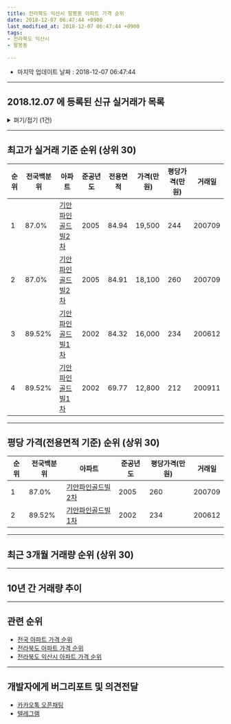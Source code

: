 ```yaml
---
title: 전라북도 익산시 팔봉동 아파트 가격 순위
date: 2018-12-07 06:47:44 +0900
last_modified_at: 2018-12-07 06:47:44 +0900
tags:
- 전라북도 익산시
- 팔봉동

---
```


* 마지막 업데이트 날짜 : 2018-12-07 06:47:44

---

## 2018.12.07 에 등록된 신규 실거래가 목록

<details>
<summary>펴기/접기 (1건)</summary>
<div markdown="1">

|아파트|전국백분위|준공년도|전용면적|가격(만원)|평당가격(만원)|거래일|
|---|---|---|---|---|---|---|
|[기안파인골드빌2차](https://search.naver.com/search.naver?query=%EC%A0%84%EB%9D%BC%EB%B6%81%EB%8F%84+%EC%9D%B5%EC%82%B0%EC%8B%9C+%ED%8C%94%EB%B4%89%EB%8F%99+%EA%B8%B0%EC%95%88%ED%8C%8C%EC%9D%B8%EA%B3%A8%EB%93%9C%EB%B9%8C2%EC%B0%A8)|87.0%|2005|84.91|17,000|660|<span style="color:red">201811</span>|


</div>
</details>

---

## 최고가 실거래 기준 순위 (상위 30)


|순위|전국백분위|아파트|준공년도|전용면적|가격(만원)|평당가격(만원)|거래일|
|---|---|---|---|---|---|---|---|
|1|87.0%|[기안파인골드빌2차](https://search.naver.com/search.naver?query=%EC%A0%84%EB%9D%BC%EB%B6%81%EB%8F%84+%EC%9D%B5%EC%82%B0%EC%8B%9C+%ED%8C%94%EB%B4%89%EB%8F%99+%EA%B8%B0%EC%95%88%ED%8C%8C%EC%9D%B8%EA%B3%A8%EB%93%9C%EB%B9%8C2%EC%B0%A8)|2005|84.94|19,500|244|200709|
|2|87.0%|[기안파인골드빌2차](https://search.naver.com/search.naver?query=%EC%A0%84%EB%9D%BC%EB%B6%81%EB%8F%84+%EC%9D%B5%EC%82%B0%EC%8B%9C+%ED%8C%94%EB%B4%89%EB%8F%99+%EA%B8%B0%EC%95%88%ED%8C%8C%EC%9D%B8%EA%B3%A8%EB%93%9C%EB%B9%8C2%EC%B0%A8)|2005|84.91|18,100|260|200709|
|3|89.52%|[기안파인골드빌1차](https://search.naver.com/search.naver?query=%EC%A0%84%EB%9D%BC%EB%B6%81%EB%8F%84+%EC%9D%B5%EC%82%B0%EC%8B%9C+%ED%8C%94%EB%B4%89%EB%8F%99+%EA%B8%B0%EC%95%88%ED%8C%8C%EC%9D%B8%EA%B3%A8%EB%93%9C%EB%B9%8C1%EC%B0%A8)|2002|84.32|16,000|234|200612|
|4|89.52%|[기안파인골드빌1차](https://search.naver.com/search.naver?query=%EC%A0%84%EB%9D%BC%EB%B6%81%EB%8F%84+%EC%9D%B5%EC%82%B0%EC%8B%9C+%ED%8C%94%EB%B4%89%EB%8F%99+%EA%B8%B0%EC%95%88%ED%8C%8C%EC%9D%B8%EA%B3%A8%EB%93%9C%EB%B9%8C1%EC%B0%A8)|2002|69.77|12,800|212|200911|


---

## 평당 가격(전용면적 기준) 순위 (상위 30)


|순위|전국백분위|아파트|준공년도|평당가격(만원)|거래일|
|---|---|---|---|---|---|
|1|87.0%|[기안파인골드빌2차](https://search.naver.com/search.naver?query=%EC%A0%84%EB%9D%BC%EB%B6%81%EB%8F%84+%EC%9D%B5%EC%82%B0%EC%8B%9C+%ED%8C%94%EB%B4%89%EB%8F%99+%EA%B8%B0%EC%95%88%ED%8C%8C%EC%9D%B8%EA%B3%A8%EB%93%9C%EB%B9%8C2%EC%B0%A8)|2005|260|200709|
|2|89.52%|[기안파인골드빌1차](https://search.naver.com/search.naver?query=%EC%A0%84%EB%9D%BC%EB%B6%81%EB%8F%84+%EC%9D%B5%EC%82%B0%EC%8B%9C+%ED%8C%94%EB%B4%89%EB%8F%99+%EA%B8%B0%EC%95%88%ED%8C%8C%EC%9D%B8%EA%B3%A8%EB%93%9C%EB%B9%8C1%EC%B0%A8)|2002|234|200612|


---

## 최근 3개월 거래량 순위 (상위 30)


<div style="width:100%;">
    <canvas id="deal_count_ranking" height="250"></canvas>
</div>


<script>
new Chart(document.getElementById("deal_count_ranking"), {
    type: 'horizontalBar',
    data: {
        labels: ['기안파인골드빌1차', '기안파인골드빌2차'],
        datasets: [{
            label: '실거래 수',
            data: [4, 3],
            borderColor: "rgba(255, 0, 128, 1)",
            backgroundColor: "rgba(255, 0, 128, 0.5)",
            fill: false,
        }]
    },
    options: {
        responsive: true,
        title: {
            display: true,
            text: '최근 3개월 거래량 순위'
        },
        tooltips: {
            mode: 'index',
            intersect: false,
            callbacks: {
                title: function(tooltipItems, data) {
                    return "실거래 수:";
                },
                label: function(tooltipItem, data) {
                    return data.labels[tooltipItem.index] + ": " + tooltipItem.xLabel;
                }
            }
        },
        hover: {
            mode: 'nearest',
            intersect: true
        },
        scales: {
            xAxes: [{
                display: true,
                scaleLabel: {
                    display: true,
                    labelString: '실거래 수'
                },
                ticks: {
                    suggestedMin: 0,
                }
            }],
            yAxes: [{
                display: true,
                ticks: {
                    autoSkip: false,
                    callback: function(value, index, values) {
                        if (value.length > 15)
                            return value.substr(0, 13) + "...";
                        else
                            return value;
                    }
                },
                scaleLabel: {
                    display: false,
                }
            }]
        }
    }
});

</script>


---

## 10년 간 거래량 추이


<div style="width:100%;">
    <canvas id="deal_progress" height="250"></canvas>
</div>

<script>
new Chart(document.getElementById("deal_progress"), {
    type: 'line',
    data: {
        labels: ['200812','200901','200902','200903','200904','200905','200906','200907','200908','200909','200910','200911','200912','201001','201002','201003','201004','201005','201006','201007','201008','201009','201010','201011','201012','201101','201102','201103','201104','201105','201106','201107','201108','201109','201110','201111','201112','201201','201202','201203','201204','201205','201206','201207','201208','201209','201210','201211','201212','201301','201302','201303','201304','201305','201306','201307','201308','201309','201310','201311','201312','201401','201402','201403','201404','201405','201406','201407','201408','201409','201410','201411','201412','201501','201502','201503','201504','201505','201506','201507','201508','201509','201510','201511','201512','201601','201602','201603','201604','201605','201606','201607','201608','201609','201610','201611','201612','201701','201702','201703','201704','201705','201706','201707','201708','201709','201710','201711','201712','201801','201802','201803','201804','201805','201806','201807','201808','201809','201810','201811','201812'],
        datasets: [{
            label: '실거래 수',
            pointRadius: 1,
            data: [6, 4, 12, 8, 5, 11, 9, 8, 11, 5, 11, 14, 7, 5, 13, 8, 9, 12, 8, 9, 7, 7, 10, 11, 8, 14, 6, 6, 7, 9, 6, 13, 5, 6, 18, 16, 5, 5, 5, 14, 9, 6, 3, 3, 2, 3, 3, 4, 3, 3, 10, 4, 6, 5, 5, 4, 4, 11, 9, 4, 11, 4, 7, 14, 11, 11, 7, 11, 6, 17, 8, 7, 8, 7, 6, 9, 6, 9, 13, 12, 10, 11, 12, 17, 3, 10, 6, 9, 8, 13, 4, 11, 12, 4, 13, 7, 1, 7, 12, 13, 7, 10, 10, 6, 12, 5, 4, 6, 6, 9, 5, 8, 7, 9, 11, 7, 6, 4, 4, 3, 0],
            borderColor: "rgba(255, 201, 14, 1)",
            backgroundColor: "rgba(255, 201, 14, 0.5)",
            fill: true,
        }]
    },
    options: {
        responsive: true,
        title: {
            display: true,
            text: '10년간 거래량 추이'
        },
        tooltips: {
            mode: 'index',
            intersect: false,
        },
        hover: {
            mode: 'nearest',
            intersect: true
        },
        scales: {
            xAxes: [{
                display: true,
                scaleLabel: {
                    display: true,
                    labelString: '년/월'
                }
            }],
            yAxes: [{
                display: true,
                ticks: {
                    suggestedMin: 0,
                },
                scaleLabel: {
                    display: true,
                    labelString: '실거래 수'
                }
            }]
        }
    }
});

</script>


---

## 관련 순위

- [전국 아파트 가격 순위](https://inasie.github.io/apt-ranking/전국)
- [전라북도 아파트 가격 순위](https://inasie.github.io/apt-ranking/전라북도)
- [전라북도 익산시 아파트 가격 순위](https://inasie.github.io/apt-ranking/전라북도-익산시)


---

## 개발자에게 버그리포트 및 의견전달

- [카카오톡 오픈채팅](https://open.kakao.com/o/gLJUAP4)
- [텔레그램](https://t.me/inasie)

